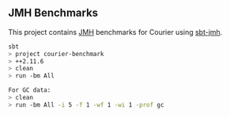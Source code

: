JMH Benchmarks
--------------
This project contains [JMH](http://openjdk.java.net/projects/code-tools/jmh/) benchmarks for Courier
using [sbt-jmh](https://github.com/ktoso/sbt-jmh).

```sh
sbt
> project courier-benchmark
> ++2.11.6
> clean
> run -bm All

For GC data:
> clean
> run -bm All -i 5 -f 1 -wf 1 -wi 1 -prof gc
```
